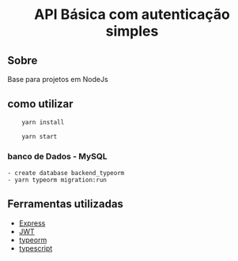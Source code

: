 <h1 align="center">
    API Básica com autenticação simples 
</h1>

## Sobre
Base para projetos em NodeJs

## como utilizar
```bash
    yarn install

    yarn start
```

### banco de Dados - MySQL
    - create database backend_typeorm
    - yarn typeorm migration:run

## Ferramentas utilizadas
- [Express](https://www.npmjs.com/package/express)
- [JWT](https://www.npmjs.com/package/jsonwebtoken)
- [typeorm](https://typeorm.io/)
- [typescript](https://www.npmjs.com/package/typescript)
